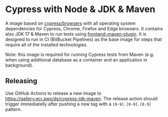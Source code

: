 # Cypress with Node & JDK & Maven

A image based on [cypress/browsers](https://hub.docker.com/r/cypress/browsers/tags) with all operating system dependencies for Cypress, Chrome, Firefox and Edge browsers. It contains also JDK 17 & Maven to run tests using [frontend-maven-plugin](https://github.com/eirslett/frontend-maven-plugin). It is designed to run in CI (BitBucket Pipelines) as the base image for steps that require all of the installed technologies.

Note: this image is required for running Cypress tests from Maven (e.g. when using additional database as a container and an application in background). 

## Releasing

Use GitHub Actions to release a new image to https://gallery.ecr.aws/ds/cypress-jdk-maven.
The release action should trigger immediatelly after pushing a new tag with a `[0-9].[0-9].[0.9]` pattern.
